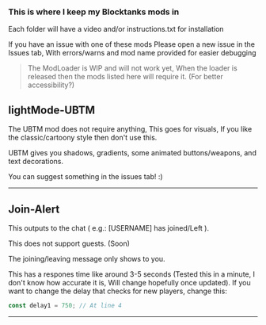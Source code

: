 ### This is where I keep my Blocktanks mods in

Each folder will have a video and/or instructions.txt for installation

If you have an issue with one of these mods
Please open a new issue in the Issues tab, With errors/warns and mod name provided for easier debugging

> The ModLoader is WIP and will not work yet, When the loader is released then the mods listed here will require it. (For better accessibility?)

## lightMode-UBTM
The UBTM mod does not require anything, This goes for visuals, If you like the classic/cartoony style then don't use this.

UBTM gives you shadows, gradients, some animated buttons/weapons, and text decorations.

You can suggest something in the issues tab! :)

---
## Join-Alert
This outputs to the chat ( e.g.: [USERNAME] has joined/Left ).

This does not support guests. (Soon)

The joining/leaving message only shows to you.

This has a respones time like around 3-5 seconds (Tested this in a minute, I don't know how accurate it is, Will change hopefully once updated).
If you want to change the delay that checks for new players, change this:
```js
const delay1 = 750; // At line 4
```
---
